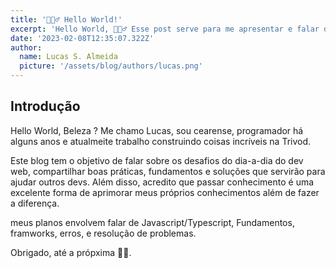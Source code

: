 ```yaml
---
title: '🙋🏻‍♂️ Hello World!'
excerpt: 'Hello World, 🙋🏻‍♂️ Esse post serve para me apresentar e falar dos planos para esse blog.'
date: '2023-02-08T12:35:07.322Z'
author:
  name: Lucas S. Almeida
  picture: '/assets/blog/authors/lucas.png'
---
```


## Introdução

Hello World, Beleza ? Me chamo Lucas, sou cearense, programador há alguns anos e atualmeite trabalho construindo coisas incríveis na Trivod.

Este blog tem o objetivo de falar sobre os desafios do dia-a-dia do dev web, compartilhar boas práticas, fundamentos e soluções que servirão para ajudar outros devs. Além disso, acredito que passar conhecimento é uma excelente forma de aprimorar meus próprios conhecimentos além de fazer a diferença.

meus planos envolvem falar de Javascript/Typescript, Fundamentos, framworks, erros, e resolução de problemas.


Obrigado, até a própxima 🖖🏻.
